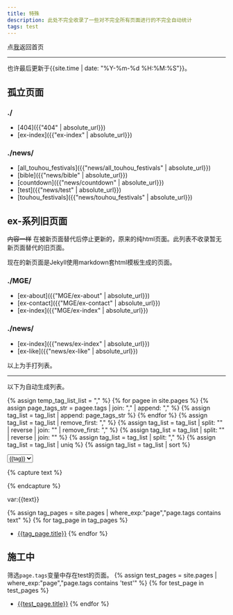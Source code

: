 ```yaml
---
title: 特殊
description: 此处不完全收录了一些对不完全所有页面进行的不完全自动统计
tags: test
---
```

点<a href="..">我</a>返回首页

***

也许最后更新于{{site.time | date: "%Y-%m-%d %H:%M:%S"}}。
## 孤立页面
### ./
- [404]({{"404" | absolute_url}})
- [ex-index]({{"ex-index" | absolute_url}})

### ./news/
- [all_touhou_festivals]({{"news/all_touhou_festivals" | absolute_url}})
- [bible]({{"news/bible" | absolute_url}})
- [countdown]({{"news/countdown" | absolute_url}})
- [test]({{"news/test" | absolute_url}})
- [touhou_festivals]({{"news/touhou_festivals" | absolute_url}})

## ex-系列旧页面
~~内容一样~~ 在被新页面替代后停止更新的，原来的纯html页面。此列表不收录暂无新页面替代的旧页面。

现在的新页面是Jekyll使用markdown套html模板生成的页面。
### ./MGE/
- [ex-about]({{"MGE/ex-about" | absolute_url}})
- [ex-contact]({{"MGE/ex-contact" | absolute_url}})
- [ex-index]({{"MGE/ex-index" | absolute_url}})

### ./news/
- [ex-index]({{"news/ex-index" | absolute_url}})
- [ex-like]({{"news/ex-like" | absolute_url}})

以上为手打列表。

***

以下为自动生成列表。

{% assign temp_tag_list_list = "," %}
{% for pagee in site.pages %}
	{% assign page_tags_str = pagee.tags | join: "," | append: "," %}
	{% assign tag_list = tag_list | append: page_tags_str %}
{% endfor %}
{% assign tag_list = tag_list | remove_first: "," %}
{% assign tag_list = tag_list | split: "" | reverse | join: ""  | remove_first: "," %}
{% assign tag_list = tag_list | split: "" | reverse | join: "" %}
{% assign tag_list = tag_list | split: "," %}
{% assign tag_list = tag_list | uniq %}
{% assign tag_list = tag_list | sort %}

<form action="">
	<select id="tags_select">
		{% for tag in tag_list %}
			{% unless tag == "" %}
				<option value="{{tag}}">{{tag}}</option>
			{% endunless %}
		{% endfor %}
	</select>
</form>

<script>
	var selector = document.getElementById("tags_select");
	var value = selector.options[selector.selectedIndex].value;
	document.getElementById("text").innerHTML = value;
</script>

{% capture text %}
<p id="text" style="display:none;"></p>
{% endcapture %}

var:{{text}}

{% assign tag_pages = site.pages | where_exp:"page","page.tags contains text" %}
{% for tag_page in tag_pages %}
- [{{tag_page.title}}]({{tag_page.url}})
{% endfor %}

## 施工中
筛选`page.tags`变量中存在test的页面。
{% assign test_pages = site.pages | where_exp:"page","page.tags contains 'test'" %}
{% for test_page in test_pages %}
- [{{test_page.title}}]({{test_page.url}})
{% endfor %}
